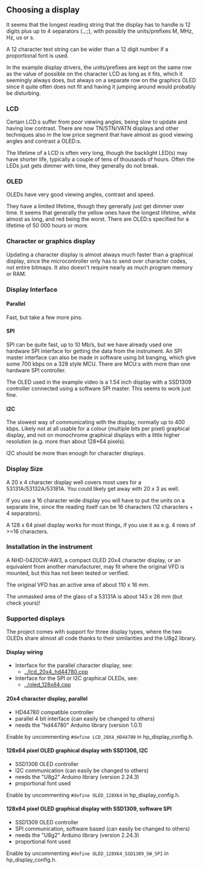 
## Choosing a display

It seems that the longest reading string that the display has to
handle is 12 digits plus up to 4 separators (.,:;), with possibly the
units/prefixes M, MHz, Hz, us or s.

A 12 character text string can be wider than a 12 digit number if a
proportional font is used.

In the example display drivers, the units/prefixes are kept on the
same row as the value of possible on the character LCD as long as it
fits, which it seemingly always does, but always on a separate row on
the graphics OLED since it quite often does not fit and having it
jumping around would probably be disturbing.

### LCD

Certain LCD:s suffer from poor viewing angles, being slow to update
and having low contrast. There are now TN/STN/VATN displays and other
techniques also in the low price segment that have almost as good
viewing angles and contrast a OLED:s.

The lifetime of a LCD is often very long, though the backlight LED(s)
may have shorter life, typically a couple of tens of thousands of
hours. Often the LEDs just gets dimmer with time, they generally do
not break.


### OLED

OLEDs have very good viewing angles, contrast and speed.

They have a limited lifetime, though they generally just get dimmer
over time. It seems that generally the yellow ones have the longest
lifetime, white almost as long, and red being the worst. There are
OLED:s specified for a lifetime of 50 000 hours or more.


### Character or graphics display

Updating a character display is almost always much faster than a
graphical display, since the microcontroller only has to send over
character codes, not entire bitmaps. It also doesn't require nearly as
much program memory or RAM.


### Display Interface

#### Parallel

Fast, but take a few more pins.

#### SPI

SPI can be quite fast, up to 10 Mb/s, but we have already used one
hardware SPI interface for getting the data from the instrument. An
SPI master interface can also be made in software using bit banging,
which give some 700 kbps on a 328 style MCU. There are MCU:s with more
than one hardware SPI controller.

The OLED used in the example video is a 1.54 inch display with a
SSD1309 controller connected using a software SPI master. This seems to
work just fine.

#### I2C

The slowest way of communicating with the display, normally up to 400
kbps. Likely not at all usable for a colour (multiple bits per pixel)
graphical display, and not on monochrome graphical displays with a
little higher resolution (e.g. more than about 128*64 pixels).

I2C should be more than enough for character displays.

### Display Size

A 20 x 4 character display well covers most uses for a
53131A/53132A/53181A. You could likely get away with 20 x 3 as well.

If you use a 16 character wide display you will have to put the units
on a separate line, since the reading itself can be 16 characters (12
characters + 4 separators).

A 128 x 64 pixel display works for most things, if you use it as
e.g. 4 rows of >=16 characters.

### Installation in the instrument

A NHD-0420CW-AW3, a compact OLED 20x4 character display, or an
equivalent from another manufacturer, may fit where the original VFD
is mounted, but this has not been tested or verified.

The original VFD has an active area of about 110 x 16 mm.

The unmasked area of the glass of a 53131A is about 143 x 26 mm (but
check yours)!

### Supported displays

The project comes with support for three display types, where the two
OLEDs share almost all code thanks to their similarities and the U8g2
library.

#### Display wiring

- Interface for the parallel character display, see:
  - [../lcd_20x4_hd44780.cpp](../lcd_20x4_hd44780.cpp)
- Interface for the SPI or I2C graphical OLEDs, see:
  - [../oled_128x64.cpp](../oled_128x64.cpp)

#### 20x4 character display, parallel

- HD44780 compatible controller
- parallel 4 bit interface (can easily be changed to others)
- needs the "hd44780" Arduino library (version 1.0.1)

Enable by uncommenting 
`#define LCD_20X4_HD44780`
in hp_display_config.h.

#### 128x64 pixel OLED graphical display with SSD1306, I2C

- SSD1306 OLED controller
- I2C communication (can easily be changed to others)
- needs the "U8g2" Arduino library (version 2.24.3)
- proportional font used

Enable by uncommenting 
`#define OLED_128X64`
in hp_display_config.h.


#### 128x64 pixel OLED graphical display with SSD1309, software SPI

- SSD1309 OLED controller
- SPI communication, software based (can easily be changed to others)
- needs the "U8g2" Arduino library (version 2.24.3)
- proportional font used

Enable by uncommenting 
`#define OLED_128X64_SSD1309_SW_SPI`
in hp_display_config.h.

